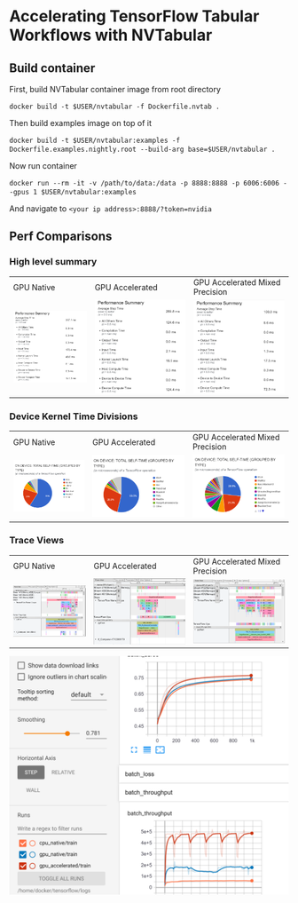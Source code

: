 # Accelerating TensorFlow Tabular Workflows with NVTabular
## Build container
First, build NVTabular container image from root directory
```
docker build -t $USER/nvtabular -f Dockerfile.nvtab .
```
Then build examples image on top of it
```
docker build -t $USER/nvtabular:examples -f Dockerfile.examples.nightly.root --build-arg base=$USER/nvtabular .
```
Now run container
```
docker run --rm -it -v /path/to/data:/data -p 8888:8888 -p 6006:6006 --gpus 1 $USER/nvtabular:examples
```
And navigate to `<your ip address>:8888/?token=nvidia`

## Perf Comparisons
### High level summary
<table>
  <tr>
    <td>GPU Native</td>
    <td>GPU Accelerated</td>
    <td>GPU Accelerated Mixed Precision</td>
  </tr>
  <tr>
    <td><img src="imgs/native/perf-summary.PNG"></td>
    <td><img src="imgs/accelerated/perf-summary.PNG"></td>
    <td><img src="imgs/accelerated-fp16/perf-summary.PNG"></td>
  </tr>
</table>

### Device Kernel Time Divisions
<table>
  <tr>
    <td>GPU Native</td>
    <td>GPU Accelerated</td>
    <td>GPU Accelerated Mixed Precision</td>
  </tr>
  <tr>
    <td><img src="imgs/native/kernel-pie-chart.PNG"></td>
    <td><img src="imgs/accelerated/kernel-pie-chart.PNG"></td>
    <td><img src="imgs/accelerated-fp16/kernel-pie-chart.PNG"></td>
  </tr>
</table>

### Trace Views
<table>
  <tr>
    <td>GPU Native</td>
    <td>GPU Accelerated</td>
    <td>GPU Accelerated Mixed Precision</td>
  </tr>
  <tr>
    <td><img src="imgs/native/trace-view.PNG"></td>
    <td><img src="imgs/accelerated/trace-view.PNG"></td>
    <td><img src="imgs/accelerated-fp16/trace-view.PNG"></td>
  </tr>
</table>
<img src="dlrm-train.PNG"></img>
